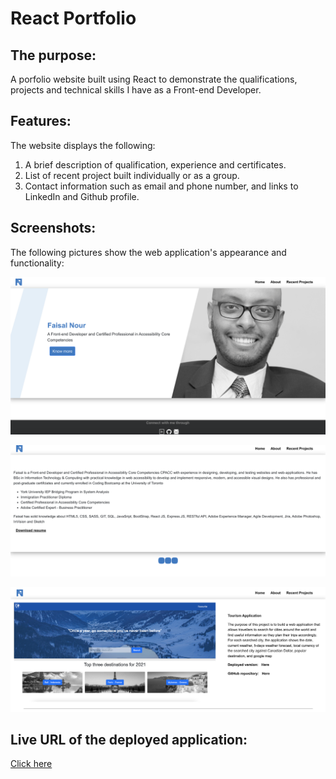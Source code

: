 # React Portfolio

## The purpose:

A porfolio website built using React to demonstrate the qualifications, projects and technical skills I have as a Front-end Developer.

## Features:

The website displays the following:

1. A brief description of qualification, experience and certificates.
2. List of recent project built individually or as a group.
3. Contact information such as email and phone number, and links to LinkedIn and Github profile.

## Screenshots:

The following pictures show the web application's appearance and functionality:

![Homepage Picture](./img/HomePage.png)

![About Page Picture](./img/AboutPage.png)

![Recent Projects Picture](./img/RecentProjects.png)

## Live URL of the deployed application:

[Click here](https://faisalsnour.github.io/reactportfolio/)
